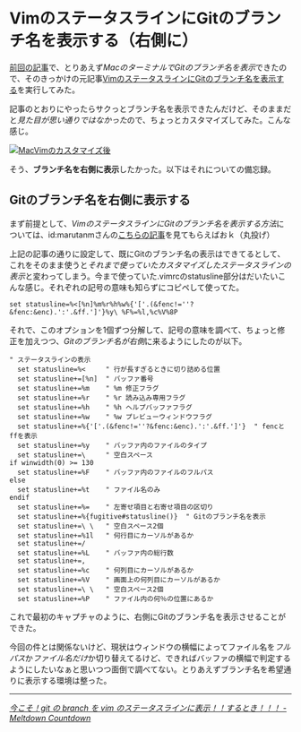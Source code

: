# <span>Vimのステータスラインに</span><span>Gitのブランチ名を表示する（右側に）</span>

[前回の記事](/2011/07/06/mac-terminal-git-branch-name)で、とりあえず*MacのターミナルでGitのブランチ名を表示*できたので、そのきっかけの元記事[VimのステータスラインにGitのブランチ名を表示する](http://d.hatena.ne.jp/marutanm/20110706/p1)を実行してみた。

記事のとおりにやったらサクっとブランチ名を表示できたんだけど、そのままだと*見た目が思い通りではなかった*ので、ちょっとカスタマイズしてみた。こんな感じ。

[![MacVimのカスタマイズ後](/assets/2011/07/12/vim-statusline-git-branch-name-01.png)](/assets/2011/07/12/vim-statusline-git-branch-name-01.png)

そう、**ブランチ名を右側に表示**したかった。以下はそれについての備忘録。

<!-- READMORE -->


## Gitのブランチ名を右側に表示する

まず前提として、*VimのステータスラインにGitのブランチ名を表示する方法*については、id:marutanmさんの[こちらの記事](http://d.hatena.ne.jp/marutanm/20110706/p1)を見てもらえばおｋ（丸投げ）

上記の記事の通りに設定して、既にGitのブランチ名の表示はできてるとして、これをそのまま使うと*それまで使っていたカスタマイズしたステータスラインの表示*と変わってしまう。今まで使っていた.vimrcのstatusline部分はだいたいこんな感じ。それぞれの記号の意味も知らずにコピペして使ってた。

~~~ vim
set statusline=%<[%n]%m%r%h%w%{'['.(&fenc!=''?&fenc:&enc).':'.&ff.']'}%y\ %F%=%l,%c%V%8P
~~~

それで、このオプションを1個ずつ分解して、記号の意味を調べて、ちょっと修正を加えつつ、*Gitのブランチ名が右側*に来るようにしたのが以下。

~~~ vim
" ステータスラインの表示
  set statusline=%<     " 行が長すぎるときに切り詰める位置
  set statusline+=[%n]  " バッファ番号
  set statusline+=%m    " %m 修正フラグ
  set statusline+=%r    " %r 読み込み専用フラグ
  set statusline+=%h    " %h ヘルプバッファフラグ
  set statusline+=%w    " %w プレビューウィンドウフラグ
  set statusline+=%{'['.(&fenc!=''?&fenc:&enc).':'.&ff.']'}  " fencとffを表示
  set statusline+=%y    " バッファ内のファイルのタイプ
  set statusline+=\     " 空白スペース
if winwidth(0) >= 130
  set statusline+=%F    " バッファ内のファイルのフルパス
else
  set statusline+=%t    " ファイル名のみ
endif
  set statusline+=%=    " 左寄せ項目と右寄せ項目の区切り
  set statusline+=%{fugitive#statusline()}  " Gitのブランチ名を表示
  set statusline+=\ \   " 空白スペース2個
  set statusline+=%1l   " 何行目にカーソルがあるか
  set statusline+=/
  set statusline+=%L    " バッファ内の総行数
  set statusline+=,
  set statusline+=%c    " 何列目にカーソルがあるか
  set statusline+=%V    " 画面上の何列目にカーソルがあるか
  set statusline+=\ \   " 空白スペース2個
  set statusline+=%P    " ファイル内の何％の位置にあるか
~~~

これで最初のキャプチャのように、右側にGitのブランチ名を表示させることができた。

今回の件とは関係ないけど、現状はウィンドウの横幅によってファイル名を*フルパス*か*ファイル名だけ*か切り替えてるけど、できればバッファの横幅で判定するようにしたいなぁと思いつつ面倒で調べてない。とりあえずブランチ名を希望通りに表示する環境は整った。

* * *

<cite>[今こそ！git の branch を vim のステータスラインに表示！！するとき！！！ - Meltdown Countdown](http://d.hatena.ne.jp/marutanm/20110706/p1)</cite>
